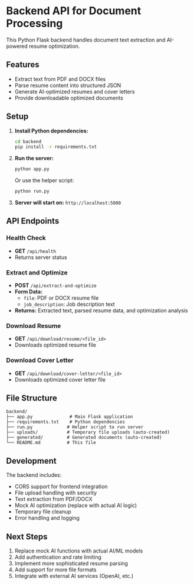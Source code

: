 # Backend API for Document Processing

This Python Flask backend handles document text extraction and AI-powered resume optimization.

## Features

- Extract text from PDF and DOCX files
- Parse resume content into structured JSON
- Generate AI-optimized resumes and cover letters
- Provide downloadable optimized documents

## Setup

1. **Install Python dependencies:**
   ```bash
   cd backend
   pip install -r requirements.txt
   ```

2. **Run the server:**
   ```bash
   python app.py
   ```
   
   Or use the helper script:
   ```bash
   python run.py
   ```

3. **Server will start on:** `http://localhost:5000`

## API Endpoints

### Health Check
- **GET** `/api/health`
- Returns server status

### Extract and Optimize
- **POST** `/api/extract-and-optimize`
- **Form Data:**
  - `file`: PDF or DOCX resume file
  - `job_description`: Job description text
- **Returns:** Extracted text, parsed resume data, and optimization analysis

### Download Resume
- **GET** `/api/download/resume/<file_id>`
- Downloads optimized resume file

### Download Cover Letter
- **GET** `/api/download/cover-letter/<file_id>`
- Downloads optimized cover letter file

## File Structure

```
backend/
├── app.py              # Main Flask application
├── requirements.txt    # Python dependencies
├── run.py             # Helper script to run server
├── uploads/           # Temporary file uploads (auto-created)
├── generated/         # Generated documents (auto-created)
└── README.md          # This file
```

## Development

The backend includes:
- CORS support for frontend integration
- File upload handling with security
- Text extraction from PDF/DOCX
- Mock AI optimization (replace with actual AI logic)
- Temporary file cleanup
- Error handling and logging

## Next Steps

1. Replace mock AI functions with actual AI/ML models
2. Add authentication and rate limiting
3. Implement more sophisticated resume parsing
4. Add support for more file formats
5. Integrate with external AI services (OpenAI, etc.)